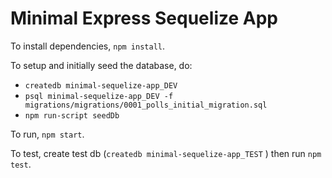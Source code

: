 # Minimal Express Sequelize App

To install dependencies, `npm install`.

To setup and initially seed the database, do:

* `createdb minimal-sequelize-app_DEV`
* `psql minimal-sequelize-app_DEV -f migrations/migrations/0001_polls_initial_migration.sql`
* `npm run-script seedDb`

To run, `npm start`.

To test, create test db (`createdb minimal-sequelize-app_TEST`
) then run `npm test`.
